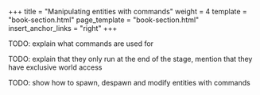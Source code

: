 +++
title = "Manipulating entities with commands"
weight = 4
template = "book-section.html"
page_template = "book-section.html"
insert_anchor_links = "right"
+++

TODO: explain what commands are used for

TODO: explain that they only run at the end of the stage, mention that they have exclusive world access

TODO: show how to spawn, despawn and modify entities with commands
